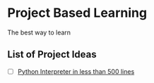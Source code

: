 # Project Based Learning

The best way to learn

## List of Project Ideas

- [ ] [Python Interpreter in less than 500 lines](https://aosabook.org/en/500L/a-python-interpreter-written-in-python.html)

